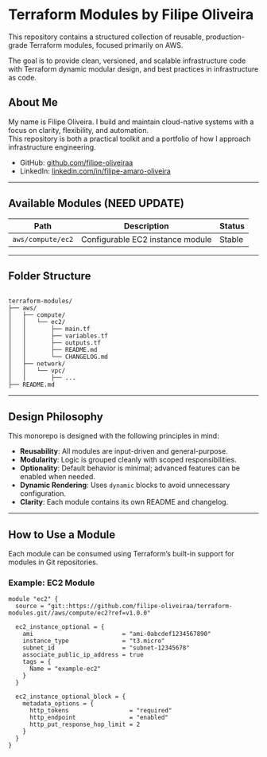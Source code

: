 
# Terraform Modules by Filipe Oliveira

This repository contains a structured collection of reusable, production-grade Terraform modules, focused primarily on AWS.

The goal is to provide clean, versioned, and scalable infrastructure code with Terraform dynamic modular design, and best practices in infrastructure as code.



## About Me

My name is Filipe Oliveira. I build and maintain cloud-native systems with a focus on clarity, flexibility, and automation.  
This repository is both a practical toolkit and a portfolio of how I approach infrastructure engineering.

- GitHub: [github.com/filipe-oliveiraa](https://github.com/filipe-oliveiraa)
- LinkedIn: [linkedin.com/in/filipe-amaro-oliveira](https://www.linkedin.com/in/filipe-amaro-oliveira)

---

## Available Modules (NEED UPDATE)

| Path              | Description                      | Status         |
| ----------------- | -------------------------------- | -------------- |
| `aws/compute/ec2` | Configurable EC2 instance module | Stable         |

---

## Folder Structure

```

terraform-modules/
├── aws/
│   ├── compute/
│   │   └── ec2/
│   │       ├── main.tf
│   │       ├── variables.tf
│   │       ├── outputs.tf
│   │       ├── README.md
│   │       └── CHANGELOG.md
│   ├── network/
│   │   └── vpc/
│   │       ├── ...
├── README.md

````

---

## Design Philosophy

This monorepo is designed with the following principles in mind:

* **Reusability**: All modules are input-driven and general-purpose.
* **Modularity**: Logic is grouped cleanly with scoped responsibilities.
* **Optionality**: Default behavior is minimal; advanced features can be enabled when needed.
* **Dynamic Rendering**: Uses `dynamic` blocks to avoid unnecessary configuration.
* **Clarity**: Each module contains its own README and changelog.

---

## How to Use a Module

Each module can be consumed using Terraform’s built-in support for modules in Git repositories.

### Example: EC2 Module

```hcl
module "ec2" {
  source = "git::https://github.com/filipe-oliveiraa/terraform-modules.git//aws/compute/ec2?ref=v1.0.0"

  ec2_instance_optional = {
    ami                         = "ami-0abcdef1234567890"
    instance_type               = "t3.micro"
    subnet_id                   = "subnet-12345678"
    associate_public_ip_address = true
    tags = {
      Name = "example-ec2"
    }
  }

  ec2_instance_optional_block = {
    metadata_options = {
      http_tokens                 = "required"
      http_endpoint               = "enabled"
      http_put_response_hop_limit = 2
    }
  }
}
````

